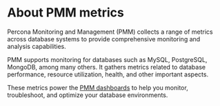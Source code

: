 # About PMM metrics

Percona Monitoring and Management (PMM) collects a range of metrics across database systems to provide comprehensive monitoring and analysis capabilities. 

PMM supports monitoring for databases such as MySQL, PostgreSQL,  MongoDB, among many others. It gathers metrics related to database performance, resource utilization, health, and other important aspects. 

These metrics power the [PMM dashboards](../dashboards/dashboard-overview.md) to help you monitor, troubleshoot, and optimize your database environments.
